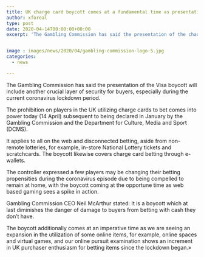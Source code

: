 ```yaml
---
title: UK charge card boycott comes at a fundamental time as presentation corresponds with spike in online action
author: xforeal 
type: post
date: 2020-04-14T00:00:00+00:00
excerpt: 'The Gambling Commission has said the presentation of the charge card boycott will include another fundamental layer of security for customers, especially during the current coronavirus lockdown period '


image : images/news/2020/04/gambling-commission-logo-5.jpg
categories:
  - news

---
```

The Gambling Commission has said the presentation of the Visa boycott will include another crucial layer of security for buyers, especially during the current coronavirus lockdown period. 

The prohibition on players in the UK utilizing charge cards to bet comes into power today (14 April) subsequent to being declared in January by the Gambling Commission and the Department for Culture, Media and Sport (DCMS). 

It applies to all on the web and disconnected betting, aside from non-remote lotteries, for example, in-store National Lottery tickets and scratchcards. The boycott likewise covers charge card betting through e-wallets. 

The controller expressed a few players may be changing their betting propensities during the coronavirus episode due to being compelled to remain at home, with the boycott coming at the opportune time as web based gaming sees a spike in action. 

Gambling Commission CEO Neil McArthur stated: It is a boycott which at last diminishes the danger of damage to buyers from betting with cash they don&#8217;t have. 

The boycott additionally comes at an imperative time as we are seeing an expansion in the utilization of some online items, for example, online spaces and virtual games, and our online pursuit examination shows an increment in UK purchaser enthusiasm for betting items since the lockdown began.&#187;